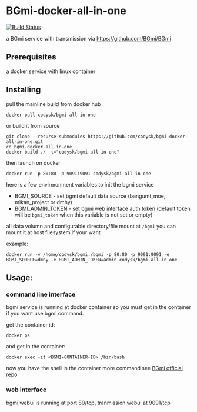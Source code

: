 # BGmi-docker-all-in-one

[![Build Status](https://travis-ci.org/codysk/bgmi-docker-all-in-one.svg?branch=master)](https://travis-ci.org/codysk/bgmi-docker-all-in-one)

a BGmi service with transmission via https://github.com/BGmi/BGmi
## Prerequisites

a docker service with linux container

## Installing

pull the mainline build from docker hub

```
docker pull codysk/bgmi-all-in-one
```

or build it from source

```
git clone --recurse-submodules https://github.com/codysk/bgmi-docker-all-in-one.git
cd bgmi-docker-all-in-one
docker build ./ -t="codysk/bgmi-all-in-one"
```

then launch on docker

```
docker run -p 80:80 -p 9091:9091 codysk/bgmi-all-in-one
```

here is a few envirmonment variables to init the bgmi service

* BGMI_SOURCE - set bgmi default data source (bangumi_moe, mikan_project or dmhy)
* BGMI_ADMIN_TOKEN - set bgmi web interface auth token (default token will be `bgmi_token` when this variable is not set or empty)

all data volumn and configurable directory/file mount at `/bgmi`
you can mount it at host filesystem if your want

example:
```
docker run -v /home/codysk/bgmi:/bgmi -p 80:80 -p 9091:9091 -e BGMI_SOURCE=dmhy -e BGMI_ADMIN_TOKEN=admin codysk/bgmi-all-in-one
```

## Usage:

### command line interface

bgmi service is running at docker container so you must get in the container if you want use bgmi command.

get the container id:
```
docker ps
```

and get in the container:
```
docker exec -it <BGMI-CONTAINER-ID> /bin/bash
```

now you have the shell in the container
more command see [BGmi official repo](https://github.com/BGmi/BGmi)

### web interface

bgmi webui is running at port 80/tcp, tranmission webui at 9091/tcp
